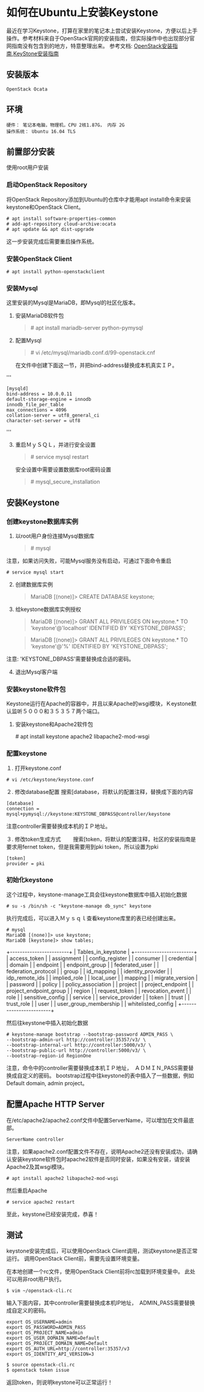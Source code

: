 # 如何在Ubuntu上安装Keystone
最近在学习Keystone，打算在家里的笔记本上尝试安装Keystone，方便以后上手操作。参考材料来自于OpenStack官网的安装指南，但实际操作中也出现部分官网指南没有包含到的地方，特意整理出来。
参考文档: [OpenStack安装指南](https://docs.openstack.org/newton/install-guide-ubuntu/index.html),[KeyStone安装指南](https://docs.openstack.org/keystone/latest/install/index-ubuntu.html)
    
## 安装版本
    OpenStack Ocata
    
## 环境
    硬件： 笔记本电脑，物理机，CPU 2核1.87G， 内存 2G
    操作系统： Ubuntu 16.04 TLS
    
## 前置部分安装
使用root用户安装

### 启动OpenStack Repository
将OpenStack Repository添加到Ubuntu的仓库中才能用apt install命令来安装keystone和OpenStack Client。

    # apt install software-properties-common
    # add-apt-repository cloud-archive:ocata
    # apt update && apt dist-upgrade
    
这一步安装完成后需要重启操作系统。

### 安装OpenStack Client
    # apt install python-openstackclient
    
### 安装Mysql

这里安装的Mysql是MariaDB，即Mysql的社区化版本。

1. 安装MariaDB软件包

    > \# apt install mariadb-server python-pymysql

2. 配置Mysql
    > \# vi /etc/mysql/mariadb.conf.d/99-openstack.cnf
    
    在文件中创建下面这一节，并把bind-address替换成本机真实ＩＰ。
    
'''

    [mysqld]
    bind-address = 10.0.0.11
    default-storage-engine = innodb
    innodb_file_per_table
    max_connections = 4096
    collation-server = utf8_general_ci
    character-set-server = utf8
'''

3. 重启ＭｙＳＱＬ，并进行安全设置

    > \# service mysql restart
    
    安全设置中需要设置数据库root密码设置
    > \# mysql_secure_installation

## 安装Keystone
### 创建keystone数据库实例

1. 以root用户身份连接Mysql数据库

    > \# mysql

注意，如果访问失败，可能Mysql服务没有启动，可通过下面命令重启
    
    # service mysql start

2. 创建数据库实例
    > MariaDB [(none)]> CREATE DATABASE keystone;
    
3. 给keystone数据库实例授权

    > MariaDB [(none)]> GRANT ALL PRIVILEGES ON keystone.* TO 'keystone'@'localhost' IDENTIFIED BY 'KEYSTONE_DBPASS';
    
    > MariaDB [(none)]> GRANT ALL PRIVILEGES ON keystone.* TO 'keystone'@'%' IDENTIFIED BY 'KEYSTONE_DBPASS';

注意: 'KEYSTONE_DBPASS'需要替换成合适的密码。

4. 退出Mysql客户端

### 安装keystone软件包
Keystone运行在Apache的容器中，并且以来Apache的wsgi模块，Ｋeystone默认监听５０００和３５３５７两个端口。

1. 安装keystone和Apache2软件包
    
    \# apt install keystone apache2 libapache2-mod-wsgi
  
### 配置keystone
１. 打开keystone.conf

    # vi /etc/keystone/keystone.conf

２. 修改database配置
    搜索\[database，将默认的配置注释，替换成下面的内容
    
    [database]  
    connection = mysql+pymysql://keystone:KEYSTONE_DBPASS@controller/keystone
    
注意controller需要替换成本机的ＩＰ地址。

３. 修改token生成方式
　　搜索\[token，将默认的配置注释，社区的安装指南是要求用fernet token，但是我需要用到pki token，所以设置为pki
  
    [token]
    provider = pki
    
### 初始化keystone


这个过程中，keystone-manage工具会往keystone数据库中插入初始化数据

    # su -s /bin/sh -c "keystone-manage db_sync" keystone
    
执行完成后，可以进入Ｍｙｓｑｌ查看keystone库里的表已经创建出来。

    # mysql
    MariaDB [(none)]> use keystone;
    MariaDB [keystone]> show tables;
    
+------------------------+
| Tables_in_keystone     |
+------------------------+
| access_token           |
| assignment             |
| config_register        |
| consumer               |
| credential             |
| domain                 |
| endpoint               |
| endpoint_group         |
| federated_user         |
| federation_protocol    |
| group                  |
| id_mapping             |
| identity_provider      |
| idp_remote_ids         |
| implied_role           |
| local_user             |
| mapping                |
| migrate_version        |
| password               |
| policy                 |
| policy_association     |
| project                |
| project_endpoint       |
| project_endpoint_group |
| region                 |
| request_token          |
| revocation_event       |
| role                   |
| sensitive_config       |
| service                |
| service_provider       |
| token                  |
| trust                  |
| trust_role             |
| user                   |
| user_group_membership  |
| whitelisted_config     |
+------------------------+

然后往keystone中插入初始化数据
 
    # keystone-manage bootstrap --bootstrap-password ADMIN_PASS \
    --bootstrap-admin-url http://controller:35357/v3/ \
    --bootstrap-internal-url http://controller:5000/v3/ \
    --bootstrap-public-url http://controller:5000/v3/ \
    --bootstrap-region-id RegionOne
    
注意，命令中的controller需要替换成本机ＩＰ地址，　ＡＤＭＩＮ_PASS需要替换成自定义的密码。
bootstrap过程中往keystone的表中插入了一些数据，例如Default domain, admin project。
  
## 配置Apache HTTP Server
在/etc/apache2/apache2.conf文件中配置ServerName，可以增加在文件最底部。

    ServerName controller

注意，如果apache2.conf配置文件不存在，说明Apache2还没有安装成功，请确认安装keystone软件包时apache2软件是否同时安装，如果没有安装，请安装Apache2及其wsgi模块。

    # apt install apache2 libapache2-mod-wsgi

然后重启Apache
    
    # service apache2 restart

至此，keystone已经安装完成，恭喜！

## 测试
keystone安装完成后，可以使用OpenStack Client调用，测试keystone是否正常运行。
调用OpenStack Client前，需要先设置环境变量。

在本地创建一个rc文件，使用OpenStack Client前将rc加载到环境变量中。 此处可以用非root用户执行。

    $ vim ~/openstack-cli.rc
    
输入下面内容，其中controller需要替换成本机IP地址，　ADMIN_PASS需要替换成自定义的密码。

    export OS_USERNAME=admin
    export OS_PASSWORD=ADMIN_PASS
    export OS_PROJECT_NAME=admin
    export OS_USER_DOMAIN_NAME=Default
    export OS_PROJECT_DOMAIN_NAME=Default
    export OS_AUTH_URL=http://controller:35357/v3
    export OS_IDENTITY_API_VERSION=3

    $ source openstack-cli.rc
    $ openstack token issue
    
返回token，则说明keystone可以正常运行！

  
